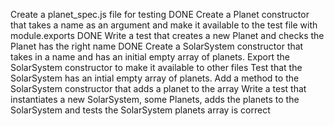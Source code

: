 Create a planet_spec.js file for testing DONE
Create a Planet constructor that takes a name as an argument and make it available to the test file with module.exports DONE
Write a test that creates a new Planet and checks the Planet has the right name
DONE
Create a SolarSystem constructor that takes in a name and has an initial empty array of planets.
Export the SolarSystem constructor to make it available to other files
Test that the SolarSystem has an intial empty array of planets.
Add a method to the SolarSystem constructor that adds a planet to the array
Write a test that instantiates a new SolarSystem, some Planets, adds the planets to the SolarSystem and tests the SolarSystem planets array is correct